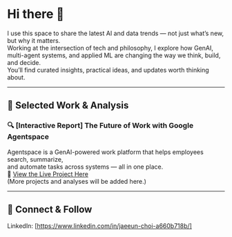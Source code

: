 # Hi there 👋  

I use this space to share the latest AI and data trends — not just what’s new, but why it matters.  
Working at the intersection of tech and philosophy, I explore how GenAI, multi-agent systems, and applied ML are changing the way we think, build, and decide.  
You’ll find curated insights, practical ideas, and updates worth thinking about.

---

## 📌 Selected Work & Analysis

### 🔍 [Interactive Report] The Future of Work with Google Agentspace  
Agentspace is a GenAI-powered work platform that helps employees search, summarize,<br>
and automate tasks across systems — all in one place.  
🔗 [View the Live Project Here](https://jae-choi.github.io/news/)<br>
(More projects and analyses will be added here.)

---

## 🤝 Connect & Follow
LinkedIn: [https://www.linkedin.com/in/jaeeun-choi-a660b718b/]
